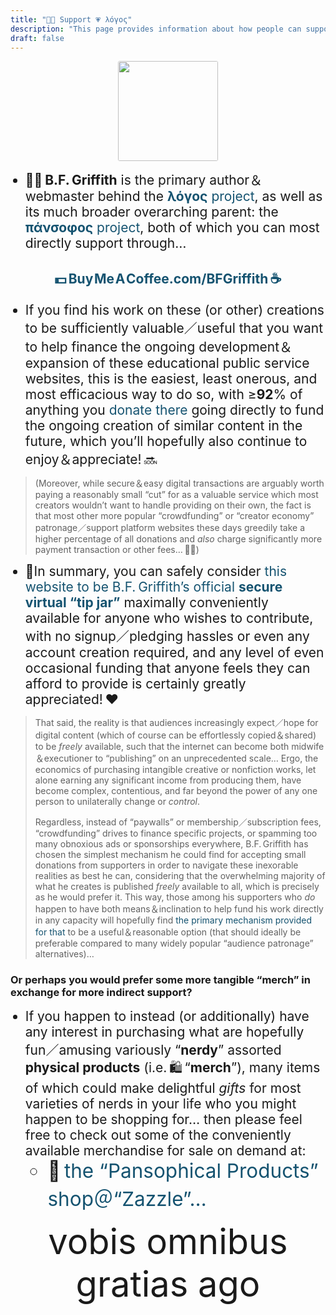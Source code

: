 ```yaml
---
title: "💸🫙 Support 💗 λόγος"
description: "This page provides information about how people can support the λόγος project!"
draft: false
---
```


<style lang="scss">
  a { 
    color: #155370 !important;
    text-decoration: none !important;
    &:hover { color: #002B4D !important; }
  }
  li { font-size:1.5em; }
  #gratias {
    text-align: center;
    font-size: 4em;
  }
</style>

<p set:html={markdownify(config.params.copyright)} class="text-white/75" style="text-align:center;">
  <img src="/LOGOS/images/bmc_qr.png" style="width:10rem;height:10rem;border-radius:3px;">
</p>

* ✍🏼 **B.F. Griffith** is the primary author＆webmaster behind the [**λόγος** project](https://pansophos.github.io/LOGOS/about/), as well as its much broader overarching parent: the [**πάνσοφος** project](https://pansophos.github.io/about/), both of which you can most directly support through…

<h2 style="text-align:center;">
  <a href="https://www.buymeacoffee.com/BFGriffith" target="_blank" style="text-decoration:none;">💵 Buy Me A Coffee.com/BFGriffith ☕</a>
</h2>

* If you find his work on these (or other) creations to be sufficiently valuable／useful that you want to help finance the ongoing development＆expansion of these educational public service websites, this is the easiest, least onerous, and most efficacious way to do so, with ≥**92**% of anything you [donate there](https://www.buymeacoffee.com/BFGriffith) going directly to fund the ongoing creation of similar content in the future, which you’ll hopefully also continue to enjoy＆appreciate! 🔜
> (Moreover, while secure＆easy digital transactions are arguably worth paying a reasonably small “cut” for as a valuable service which most creators wouldn’t want to handle providing on their own, the fact is that most other more popular “crowdfunding” or “creator economy” patronage／support platform websites these days greedily take a higher percentage of all donations and _also_ charge significantly more payment transaction or other fees… 👎🏼)
* 🫙In summary, you can safely consider [this website to be B.F. Griffith’s official **secure virtual “tip jar”**](https://www.buymeacoffee.com/BFGriffith) maximally conveniently available for anyone who wishes to contribute, with no signup／pledging hassles or even any account creation required, and any level of even occasional funding that anyone feels they can afford to provide is certainly greatly appreciated! ❤️
> That said, the reality is that audiences increasingly expect／hope for digital content (which of course can be effortlessly copied＆shared) to be _freely_ available, such that the internet can become both midwife＆executioner to “publishing” on an unprecedented scale… Ergo, the economics of purchasing intangible creative or nonfiction works, let alone earning any significant income from producing them, have become complex, contentious, and far beyond the power of any one person to unilaterally change or _control_.
> 
> Regardless, instead of “paywalls” or membership／subscription fees, “crowdfunding” drives to finance specific projects, or spamming too many obnoxious ads or sponsorships everywhere, B.F. Griffith has chosen the simplest mechanism he could find for accepting small donations from supporters in order to navigate these inexorable realities as best he can, considering that the overwhelming majority of what he creates is published _freely_ available to all, which is precisely as he would prefer it. This way, those among his supporters who _do_ happen to have both means＆inclination to help fund his work directly in any capacity will hopefully find [the primary mechanism provided for that](https://www.buymeacoffee.com/BFGriffith) to be a useful＆reasonable option (that should ideally be preferable compared to many widely popular “audience patronage” alternatives)…
### Or perhaps you would prefer some more tangible “merch” in exchange for more indirect support?
* If you happen to instead (or additionally) have any interest in purchasing what are hopefully fun／amusing variously “**nerdy**” assorted **physical products** (i.e. 🛍 “**merch**”), many items of which could make delightful _gifts_ for most varieties of nerds in your life who you might happen to be shopping for… then please feel free to check out some of the conveniently available merchandise for sale on demand at:
  * 🛒 [the “Pansophical Products” shop＠“Zazzle”…](https://www.zazzle.com/store/pansophical_products)

<div id="gratias">vobis omnibus gratias ago</div>